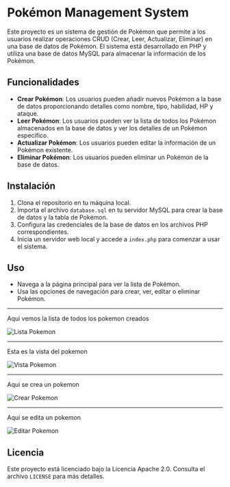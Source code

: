 # Pokémon Management System

Este proyecto es un sistema de gestión de Pokémon que permite a los usuarios realizar operaciones CRUD (Crear, Leer, Actualizar, Eliminar) en una base de datos de Pokémon. El sistema está desarrollado en PHP y utiliza una base de datos MySQL para almacenar la información de los Pokémon.

## Funcionalidades

- **Crear Pokémon**: Los usuarios pueden añadir nuevos Pokémon a la base de datos proporcionando detalles como nombre, tipo, habilidad, HP y ataque.
- **Leer Pokémon**: Los usuarios pueden ver la lista de todos los Pokémon almacenados en la base de datos y ver los detalles de un Pokémon específico.
- **Actualizar Pokémon**: Los usuarios pueden editar la información de un Pokémon existente.
- **Eliminar Pokémon**: Los usuarios pueden eliminar un Pokémon de la base de datos.

## Instalación

1. Clona el repositorio en tu máquina local.
2. Importa el archivo `database.sql` en tu servidor MySQL para crear la base de datos y la tabla de Pokémon.
3. Configura las credenciales de la base de datos en los archivos PHP correspondientes.
4. Inicia un servidor web local y accede a `index.php` para comenzar a usar el sistema.

## Uso

- Navega a la página principal para ver la lista de Pokémon.
- Usa las opciones de navegación para crear, ver, editar o eliminar Pokémon.

<hr></hr>
Aqui vemos la lista de todos los pokemon creados

![Lista Pokemon](/pokemon/img/pokemon1.png)

<hr></hr>

Esta es la vista del pokemon

![Vista Pokemon](/pokemon/img/vistaPokemon.png)

<hr></hr>

Aqui se crea un pokemon

![Crear Pokemon](/pokemon/img/crearPokemon.png)

<hr></hr>

Aqui se edita un pokemon

![Editar Pokemon](/pokemon/img/editarPokemon.png)


## Licencia

Este proyecto está licenciado bajo la Licencia Apache 2.0. Consulta el archivo `LICENSE` para más detalles.
